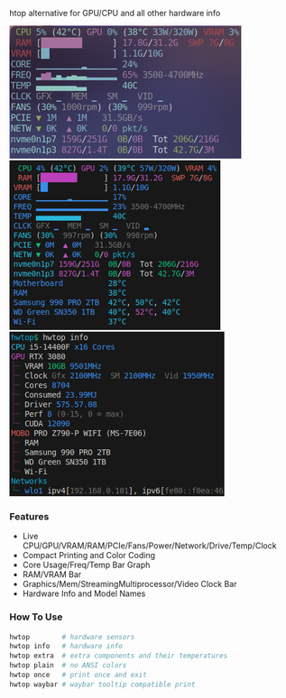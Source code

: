 htop alternative for GPU/CPU and all other hardware info

![TUI Alacritty](tui-alacritty.png)
![TUI VSCode](tui-vscode.png)
![TUI VSCode](tui-hwinfo.png)

### Features
- Live CPU/GPU/VRAM/RAM/PCIe/Fans/Power/Network/Drive/Temp/Clock
- Compact Printing and Color Coding
- Core Usage/Freq/Temp Bar Graph
- RAM/VRAM Bar
- Graphics/Mem/StreamingMultiprocessor/Video Clock Bar
- Hardware Info and Model Names

### How To Use
``` bash
hwtop        # hardware sensors
hwtop info   # hardware info
hwtop extra  # extra components and their temperatures
hwtop plain  # no ANSI colors
hwtop once   # print once and exit 
hwtop waybar # waybar tooltip compatible print 
```